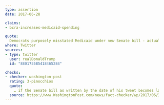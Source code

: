 ```yaml
---
type: assertion
date: 2017-06-28

claims:
- bcra-increases-medicaid-spending

quote:
  Democrats purposely misstated Medicaid under new Senate bill - actually goes up.
where: Twitter
sources:
- type: twitter
  user: realDonaldTrump
  id: "880175585418465284"

checks:
- checker: washington-post
  rating: 3-pinocchios
  quote:
    … if the Senate bill as written by the date of his tweet becomes law, federal spending would be reduced by $772 billion over 10 years, according to the nonpartisan Congressional Budget Office. Moreover, 15 million fewer people would be enrolled in the program over 10 years than would be under current law.
  source: https://www.WashingtonPost.com/news/fact-checker/wp/2017/06/30/president-trumps-claim-medicaid-spending-in-senate-health-bill-actually-goes-up/
---
```

